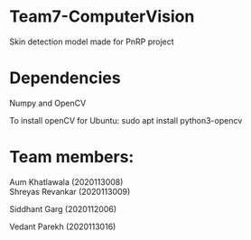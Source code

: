 # Team7-ComputerVision
Skin detection model made for PnRP project

# Dependencies
Numpy and OpenCV


To install openCV for Ubuntu:
sudo apt install python3-opencv

# Team members:
Aum Khatlawala (2020113008) \
Shreyas Revankar (2020113009)

Siddhant Garg (2020112006)

Vedant Parekh (2020113016)
